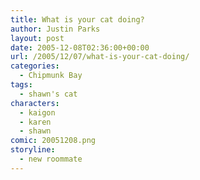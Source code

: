 ```yaml
---
title: What is your cat doing?
author: Justin Parks
layout: post
date: 2005-12-08T02:36:00+00:00
url: /2005/12/07/what-is-your-cat-doing/
categories:
  - Chipmunk Bay
tags:
  - shawn's cat
characters:  
  - kaigon
  - karen
  - shawn
comic: 20051208.png
storyline:
  - new roommate
---
```


